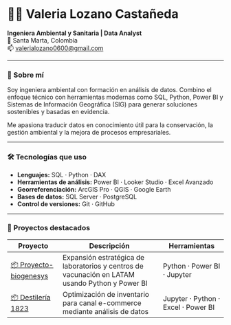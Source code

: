 # 👩‍💻 Valeria Lozano Castañeda

**Ingeniera Ambiental y Sanitaria | Data Analyst**  
📍 Santa Marta, Colombia  
📫 valerialozano0600@gmail.com

---

### 🌿 Sobre mí

Soy ingeniera ambiental con formación en análisis de datos. Combino el enfoque técnico con herramientas modernas como SQL, Python, Power BI y Sistemas de Información Geográfica (SIG) para generar soluciones sostenibles y basadas en evidencia.

Me apasiona traducir datos en conocimiento útil para la conservación, la gestión ambiental y la mejora de procesos empresariales.

---

### 🛠️ Tecnologías que uso

- **Lenguajes:** SQL · Python · DAX
- **Herramientas de análisis:** Power BI · Looker Studio · Excel Avanzado
- **Georreferenciación:** ArcGIS Pro · QGIS · Google Earth
- **Bases de datos:** SQL Server · PostgreSQL
- **Control de versiones:** Git · GitHub

---

### 🚀 Proyectos destacados

| Proyecto | Descripción | Herramientas |
|---------|-------------|---------------|
| [📦 Proyecto-biogenesys](https://github.com/valerialc/Proyecto-biogenesys) | Expansión estratégica de laboratorios y centros de vacunación en LATAM usando Python y Power BI | Python · Power BI · Jupyter |
| [📦 Destilería 1823](https://github.com/valerialc/Destileria1823PI) | Optimización de inventario para canal e-commerce mediante análisis de datos | Jupyter · Python · Excel · Power BI |

